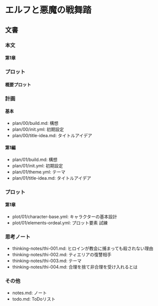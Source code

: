 # エルフと悪魔の戦舞踏

## 文書

### 本文

#### 第1章

### プロット

#### 概要プロット

### 計画

#### 基本

- plan/00/build.md:      構想
- plan/00/init.yml:      初期設定
- plan/00/title-idea.md: タイトルアイデア

#### 第1編

- plan/01/build.md:      構想
- plan/01/init.yml:      初期設定
- plan/01/theme.yml:     テーマ
- plan/01/title-idea.md: タイトルアイデア

### プロット

#### 第1章

- plot/01/character-base.yml:  キャラクターの基本設計
- plot/01/elements-ordeal.yml: プロット要素 試練

### 思考ノート

- thinking-notes/thi-001.md: ヒロインが教会に捕まっても殺されない理由
- thinking-notes/thi-002.md: ティエリアの復讐相手
- thinking-notes/thi-003.md: テーマ
- thinking-notes/thi-004.md: 合理を捨て非合理を受け入れるとは

### その他

- notes.md: ノート
- todo.md:  ToDoリスト
